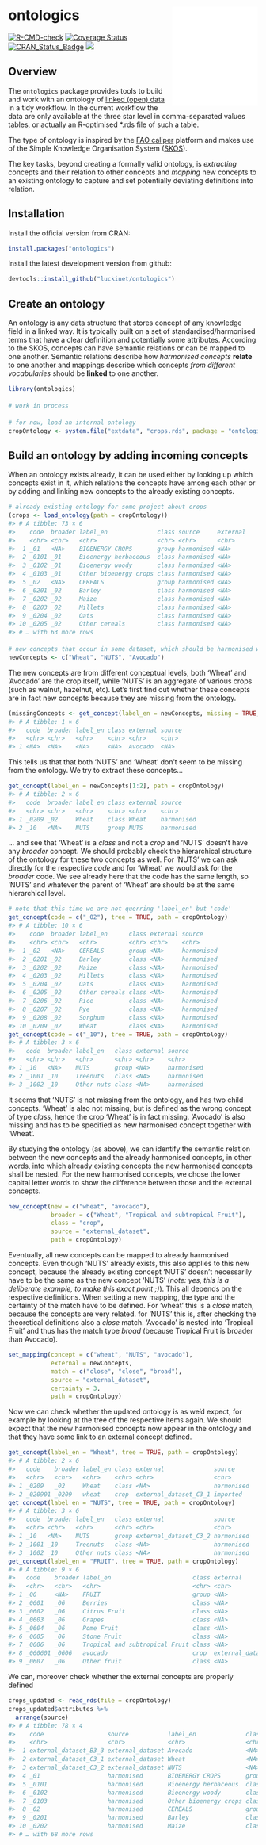 
<!-- README.md is generated from README.Rmd. Please edit that file -->

# ontologics <a href='https://github.com/luckinet/ontologics/'><img src='man/figures/logo.svg' align="right" height="200" /></a>

<!-- badges: start -->

[![R-CMD-check](https://github.com/luckinet/ontologics/workflows/R-CMD-check/badge.svg)](https://github.com/luckinet/ontologics/actions)
[![Coverage
Status](https://codecov.io/gh/luckinet/ontologics/branch/master/graph/badge.svg)](https://codecov.io/github/luckinet/ontologics?branch=master)
[![CRAN_Status_Badge](http://www.r-pkg.org/badges/version/ontologics)](https://cran.r-project.org/package=ontologics)
[![](http://cranlogs.r-pkg.org/badges/grand-total/ontologics)](https://cran.r-project.org/package=geometr)

<!-- badges: end -->

## Overview

The `ontologics` package provides tools to build and work with an
ontology of [linked (open)
data](https://en.wikipedia.org/wiki/Linked_data) in a tidy workflow. In
the current workflow the data are only available at the three star level
in comma-separated values tables, or actually an R-optimised \*.rds file
of such a table.

The type of ontology is inspired by the [FAO
caliper](https://datalab.review.fao.org/datalab/caliper/web/) platform
and makes use of the Simple Knowledge Organisation System
([SKOS](https://www.w3.org/TR/skos-reference/)).

The key tasks, beyond creating a formally valid ontology, is
*extracting* concepts and their relation to other concepts and *mapping*
new concepts to an existing ontology to capture and set potentially
deviating definitions into relation.

## Installation

Install the official version from CRAN:

``` r
install.packages("ontologics")
```

Install the latest development version from github:

``` r
devtools::install_github("luckinet/ontologics")
```

## Create an ontology

An ontology is any data structure that stores concept of any knowledge
field in a linked way. It is typically built on a set of
standardised/harmonised terms that have a clear definition and
potentially some attributes. According to the SKOS, concepts can have
semantic relations or can be mapped to one another. Semantic relations
describe how *harmonised concepts* **relate** to one another and
mappings describe which concepts *from different vocabularies* should be
**linked** to one another.

``` r
library(ontologics)

# work in process

# for now, load an internal ontology
cropOntology <- system.file("extdata", "crops.rds", package = "ontologics")
```

## Build an ontology by adding incoming concepts

When an ontology exists already, it can be used either by looking up
which concepts exist in it, which relations the concepts have among each
other or by adding and linking new concepts to the already existing
concepts.

``` r
# already existing ontology for some project about crops
(crops <- load_ontology(path = cropOntology))
#> # A tibble: 73 × 6
#>    code  broader label_en              class source     external
#>    <chr> <chr>   <chr>                 <chr> <chr>      <chr>   
#>  1 _01   <NA>    BIOENERGY CROPS       group harmonised <NA>    
#>  2 _0101 _01     Bioenergy herbaceous  class harmonised <NA>    
#>  3 _0102 _01     Bioenergy woody       class harmonised <NA>    
#>  4 _0103 _01     Other bioenergy crops class harmonised <NA>    
#>  5 _02   <NA>    CEREALS               group harmonised <NA>    
#>  6 _0201 _02     Barley                class harmonised <NA>    
#>  7 _0202 _02     Maize                 class harmonised <NA>    
#>  8 _0203 _02     Millets               class harmonised <NA>    
#>  9 _0204 _02     Oats                  class harmonised <NA>    
#> 10 _0205 _02     Other cereals         class harmonised <NA>    
#> # … with 63 more rows

# new concepts that occur in some dataset, which should be harmonised with the ontology
newConcepts <- c("Wheat", "NUTS", "Avocado")
```

The new concepts are from different conceptual levels, both ‘Wheat’ and
‘Avocado’ are the crop itself, while ‘NUTS’ is an aggregate of various
crops (such as walnut, hazelnut, etc). Let’s first find out whether
these concepts are in fact new concepts because they are missing from
the ontology.

``` r
(missingConcepts <- get_concept(label_en = newConcepts, missing = TRUE, path = cropOntology))
#> # A tibble: 1 × 6
#>   code  broader label_en class external source
#>   <chr> <chr>   <chr>    <chr> <chr>    <chr> 
#> 1 <NA>  <NA>    <NA>     <NA>  Avocado  <NA>
```

This tells us that that both ‘NUTS’ and ‘Wheat’ don’t seem to be missing
from the ontology. We try to extract these concepts…

``` r
get_concept(label_en = newConcepts[1:2], path = cropOntology)
#> # A tibble: 2 × 6
#>   code  broader label_en class external source    
#>   <chr> <chr>   <chr>    <chr> <chr>    <chr>     
#> 1 _0209 _02     Wheat    class Wheat    harmonised
#> 2 _10   <NA>    NUTS     group NUTS     harmonised
```

… and see that ‘Wheat’ is a *class* and not a *crop* and ‘NUTS’ doesn’t
have any *broader* concept. We should probably check the hierarchical
structure of the ontology for these two concepts as well. For ‘NUTS’ we
can ask directly for the respective *code* and for ‘Wheat’ we would ask
for the *broader* code. We see already here that the code has the same
length, so ‘NUTS’ and whatever the parent of ‘Wheat’ are should be at
the same hierarchical level.

``` r
# note that this time we are not querring 'label_en' but 'code'
get_concept(code = c("_02"), tree = TRUE, path = cropOntology)
#> # A tibble: 10 × 6
#>    code  broader label_en      class external source    
#>    <chr> <chr>   <chr>         <chr> <chr>    <chr>     
#>  1 _02   <NA>    CEREALS       group <NA>     harmonised
#>  2 _0201 _02     Barley        class <NA>     harmonised
#>  3 _0202 _02     Maize         class <NA>     harmonised
#>  4 _0203 _02     Millets       class <NA>     harmonised
#>  5 _0204 _02     Oats          class <NA>     harmonised
#>  6 _0205 _02     Other cereals class <NA>     harmonised
#>  7 _0206 _02     Rice          class <NA>     harmonised
#>  8 _0207 _02     Rye           class <NA>     harmonised
#>  9 _0208 _02     Sorghum       class <NA>     harmonised
#> 10 _0209 _02     Wheat         class <NA>     harmonised
get_concept(code = c("_10"), tree = TRUE, path = cropOntology)
#> # A tibble: 3 × 6
#>   code  broader label_en   class external source    
#>   <chr> <chr>   <chr>      <chr> <chr>    <chr>     
#> 1 _10   <NA>    NUTS       group <NA>     harmonised
#> 2 _1001 _10     Treenuts   class <NA>     harmonised
#> 3 _1002 _10     Other nuts class <NA>     harmonised
```

It seems that ‘NUTS’ is not missing from the ontology, and has two child
concepts. ‘Wheat’ is also not missing, but is defined as the wrong
concept of type *class*, hence the crop ‘Wheat’ is in fact missing.
‘Avocado’ is also missing and has to be specified as new harmonised
concept together with ‘Wheat’.

By studying the ontology (as above), we can identify the semantic
relation between the new concepts and the already harmonised concepts,
in other words, into which already existing concepts the new harmonised
concepts shall be nested. For the new harmonised concepts, we chose the
lower capital letter words to show the difference between those and the
external concepts.

``` r
new_concept(new = c("wheat", "avocado"),
            broader = c("Wheat", "Tropical and subtropical Fruit"),
            class = "crop",                                         
            source = "external_dataset", 
            path = cropOntology)
```

Eventually, all new concepts can be mapped to already harmonised
concepts. Even though ‘NUTS’ already exists, this also applies to this
new concept, because the already existing concept ‘NUTS’ doesn’t
necessarily have to be the same as the new concept ‘NUTS’ (*note: yes,
this is a deliberate example, to make this exact point ;)*). This all
depends on the respective definitions. When setting a new mapping, the
type and the certainty of the match have to be defined. For ‘wheat’ this
is a *close* match, because the concepts are very related. for ‘NUTS’
this is, after checking the theoretical definitions also a *close*
match. ‘Avocado’ is nested into ‘Tropical Fruit’ and thus has the match
type *broad* (because Tropical Fruit is broader than Avocado).

``` r
set_mapping(concept = c("wheat", "NUTS", "avocado"),
            external = newConcepts,
            match = c("close", "close", "broad"), 
            source = "external_dataset",
            certainty = 3, 
            path = cropOntology)
```

Now we can check whether the updated ontology is as we’d expect, for
example by looking at the tree of the respective items again. We should
expect that the new harmonised concepts now appear in the ontology and
that they have some link to an external concept defined.

``` r
get_concept(label_en = "Wheat", tree = TRUE, path = cropOntology)
#> # A tibble: 2 × 6
#>   code    broader label_en class external              source    
#>   <chr>   <chr>   <chr>    <chr> <chr>                 <chr>     
#> 1 _0209   _02     Wheat    class <NA>                  harmonised
#> 2 _020901 _0209   wheat    crop  external_dataset_C3_1 imported
get_concept(label_en = "NUTS", tree = TRUE, path = cropOntology)
#> # A tibble: 3 × 6
#>   code  broader label_en   class external              source    
#>   <chr> <chr>   <chr>      <chr> <chr>                 <chr>     
#> 1 _10   <NA>    NUTS       group external_dataset_C3_2 harmonised
#> 2 _1001 _10     Treenuts   class <NA>                  harmonised
#> 3 _1002 _10     Other nuts class <NA>                  harmonised
get_concept(label_en = "FRUIT", tree = TRUE, path = cropOntology)
#> # A tibble: 9 × 6
#>   code    broader label_en                       class external           source
#>   <chr>   <chr>   <chr>                          <chr> <chr>              <chr> 
#> 1 _06     <NA>    FRUIT                          group <NA>               harmo…
#> 2 _0601   _06     Berries                        class <NA>               harmo…
#> 3 _0602   _06     Citrus Fruit                   class <NA>               harmo…
#> 4 _0603   _06     Grapes                         class <NA>               harmo…
#> 5 _0604   _06     Pome Fruit                     class <NA>               harmo…
#> 6 _0605   _06     Stone Fruit                    class <NA>               harmo…
#> 7 _0606   _06     Tropical and subtropical Fruit class <NA>               harmo…
#> 8 _060601 _0606   avocado                        crop  external_dataset_… impor…
#> 9 _0607   _06     Other fruit                    class <NA>               harmo…
```

We can, moreover check whether the external concepts are properly
defined

``` r
crops_updated <- read_rds(file = cropOntology)
crops_updated$attributes %>% 
  arrange(source)
#> # A tibble: 78 × 4
#>    code                  source           label_en              class
#>    <chr>                 <chr>            <chr>                 <chr>
#>  1 external_dataset_B3_3 external_dataset Avocado               <NA> 
#>  2 external_dataset_C3_1 external_dataset Wheat                 <NA> 
#>  3 external_dataset_C3_2 external_dataset NUTS                  <NA> 
#>  4 _01                   harmonised       BIOENERGY CROPS       group
#>  5 _0101                 harmonised       Bioenergy herbaceous  class
#>  6 _0102                 harmonised       Bioenergy woody       class
#>  7 _0103                 harmonised       Other bioenergy crops class
#>  8 _02                   harmonised       CEREALS               group
#>  9 _0201                 harmonised       Barley                class
#> 10 _0202                 harmonised       Maize                 class
#> # … with 68 more rows
```
